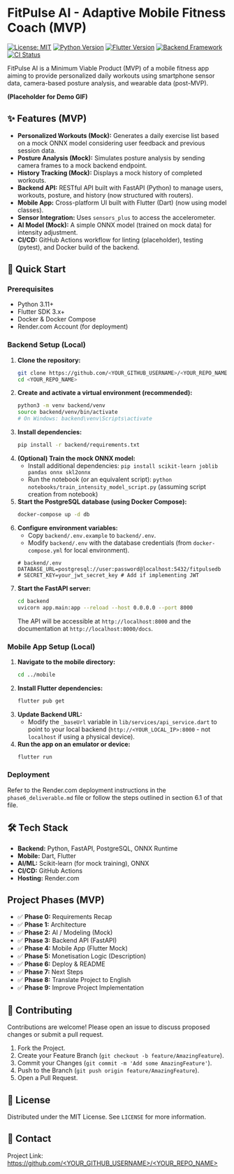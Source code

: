 # FitPulse AI - Adaptive Mobile Fitness Coach (MVP)

[![License: MIT](https://img.shields.io/badge/License-MIT-yellow.svg)](https://opensource.org/licenses/MIT)
[![Python Version](https://img.shields.io/badge/python-3.11-blue.svg)](https://www.python.org/)
[![Flutter Version](https://img.shields.io/badge/flutter-3.x-blue.svg)](https://flutter.dev/)
[![Backend Framework](https://img.shields.io/badge/backend-FastAPI-green.svg)](https://fastapi.tiangolo.com/)
[![CI Status](https://github.com/<YOUR_GITHUB_USERNAME>/<YOUR_REPO_NAME>/actions/workflows/ci.yml/badge.svg)](https://github.com/<YOUR_GITHUB_USERNAME>/<YOUR_REPO_NAME>/actions/workflows/ci.yml) <!-- Update with real URL -->

FitPulse AI is a Minimum Viable Product (MVP) of a mobile fitness app aiming to provide personalized daily workouts using smartphone sensor data, camera-based posture analysis, and wearable data (post-MVP).

**(Placeholder for Demo GIF)**

<!-- Insert GIF showing the app in action here -->

## ✨ Features (MVP)

*   **Personalized Workouts (Mock):** Generates a daily exercise list based on a mock ONNX model considering user feedback and previous session data.
*   **Posture Analysis (Mock):** Simulates posture analysis by sending camera frames to a mock backend endpoint.
*   **History Tracking (Mock):** Displays a mock history of completed workouts.
*   **Backend API:** RESTful API built with FastAPI (Python) to manage users, workouts, posture, and history (now structured with routers).
*   **Mobile App:** Cross-platform UI built with Flutter (Dart) (now using model classes).
*   **Sensor Integration:** Uses `sensors_plus` to access the accelerometer.
*   **AI Model (Mock):** A simple ONNX model (trained on mock data) for intensity adjustment.
*   **CI/CD:** GitHub Actions workflow for linting (placeholder), testing (pytest), and Docker build of the backend.

## 🚀 Quick Start

### Prerequisites

*   Python 3.11+
*   Flutter SDK 3.x+
*   Docker & Docker Compose
*   Render.com Account (for deployment)

### Backend Setup (Local)

1.  **Clone the repository:**
    ```bash
    git clone https://github.com/<YOUR_GITHUB_USERNAME>/<YOUR_REPO_NAME>.git
    cd <YOUR_REPO_NAME>
    ```
2.  **Create and activate a virtual environment (recommended):**
    ```bash
    python3 -m venv backend/venv
    source backend/venv/bin/activate 
    # On Windows: backend\venv\Scripts\activate
    ```
3.  **Install dependencies:**
    ```bash
    pip install -r backend/requirements.txt
    ```
4.  **(Optional) Train the mock ONNX model:**
    *   Install additional dependencies: `pip install scikit-learn joblib pandas onnx skl2onnx`
    *   Run the notebook (or an equivalent script): `python notebooks/train_intensity_model_script.py` (assuming script creation from notebook)
5.  **Start the PostgreSQL database (using Docker Compose):**
    ```bash
    docker-compose up -d db 
    ```
6.  **Configure environment variables:**
    *   Copy `backend/.env.example` to `backend/.env`.
    *   Modify `backend/.env` with the database credentials (from `docker-compose.yml` for local environment).
    ```dotenv
    # backend/.env
    DATABASE_URL=postgresql://user:password@localhost:5432/fitpulsedb 
    # SECRET_KEY=your_jwt_secret_key # Add if implementing JWT
    ```
7.  **Start the FastAPI server:**
    ```bash
    cd backend
    uvicorn app.main:app --reload --host 0.0.0.0 --port 8000
    ```
    The API will be accessible at `http://localhost:8000` and the documentation at `http://localhost:8000/docs`.

### Mobile App Setup (Local)

1.  **Navigate to the mobile directory:**
    ```bash
    cd ../mobile 
    ```
2.  **Install Flutter dependencies:**
    ```bash
    flutter pub get
    ```
3.  **Update Backend URL:**
    *   Modify the `_baseUrl` variable in `lib/services/api_service.dart` to point to your local backend (`http://<YOUR_LOCAL_IP>:8000` - not `localhost` if using a physical device).
4.  **Run the app on an emulator or device:**
    ```bash
    flutter run
    ```

### Deployment

Refer to the Render.com deployment instructions in the `phase6_deliverable.md` file or follow the steps outlined in section 6.1 of that file.

## 🛠️ Tech Stack

*   **Backend:** Python, FastAPI, PostgreSQL, ONNX Runtime
*   **Mobile:** Dart, Flutter
*   **AI/ML:** Scikit-learn (for mock training), ONNX
*   **CI/CD:** GitHub Actions
*   **Hosting:** Render.com

##  Project Phases (MVP)

*   ✅ **Phase 0:** Requirements Recap
*   ✅ **Phase 1:** Architecture
*   ✅ **Phase 2:** AI / Modeling (Mock)
*   ✅ **Phase 3:** Backend API (FastAPI)
*   ✅ **Phase 4:** Mobile App (Flutter Mock)
*   ✅ **Phase 5:** Monetisation Logic (Description)
*   ✅ **Phase 6:** Deploy & README
*   ✅ **Phase 7:** Next Steps
*   ✅ **Phase 8:** Translate Project to English
*   ✅ **Phase 9:** Improve Project Implementation

## 🤝 Contributing

Contributions are welcome! Please open an issue to discuss proposed changes or submit a pull request.

1.  Fork the Project.
2.  Create your Feature Branch (`git checkout -b feature/AmazingFeature`).
3.  Commit your Changes (`git commit -m 'Add some AmazingFeature'`).
4.  Push to the Branch (`git push origin feature/AmazingFeature`).
5.  Open a Pull Request.

## 📜 License

Distributed under the MIT License. See `LICENSE` for more information.

## 📧 Contact

Project Link: [https://github.com/<YOUR_GITHUB_USERNAME>/<YOUR_REPO_NAME>](https://github.com/<YOUR_GITHUB_USERNAME>/<YOUR_REPO_NAME>) <!-- Update -->

